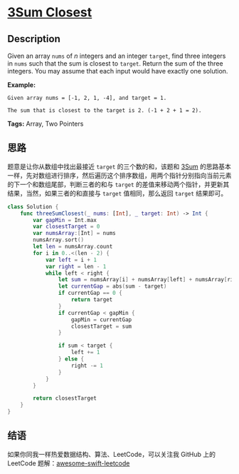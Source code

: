 # [3Sum Closest][title]

## Description

Given an array `nums` of *n* integers and an integer `target`, find three integers in `nums` such that the sum is closest to `target`. Return the sum of the three integers. You may assume that each input would have exactly one solution.

**Example:**

```
Given array nums = [-1, 2, 1, -4], and target = 1.

The sum that is closest to the target is 2. (-1 + 2 + 1 = 2).
```

**Tags:** Array, Two Pointers


## 思路

题意是让你从数组中找出最接近 `target` 的三个数的和，该题和 [3Sum][015] 的思路基本一样，先对数组进行排序，然后遍历这个排序数组，用两个指针分别指向当前元素的下一个和数组尾部，判断三者的和与 `target` 的差值来移动两个指针，并更新其结果，当然，如果三者的和直接与 `target` 值相同，那么返回 `target` 结果即可。

```swift
class Solution {
    func threeSumClosest(_ nums: [Int], _ target: Int) -> Int {
        var gapMin = Int.max
        var closestTarget = 0
        var numsArray:[Int] = nums
        numsArray.sort()
        let len = numsArray.count
        for i in 0..<(len - 2) {
            var left = i + 1
            var right = len - 1
            while left < right {
                let sum = numsArray[i] + numsArray[left] + numsArray[right]
                let currentGap = abs(sum - target)
                if currentGap == 0 {
                    return target
                }
                if currentGap < gapMin {
                    gapMin = currentGap
                    closestTarget = sum
                }

                if sum < target {
                    left += 1
                } else {
                    right -= 1
                }
            }
        }

        return closestTarget
    }
}
```


## 结语

如果你同我一样热爱数据结构、算法、LeetCode，可以关注我 GitHub 上的 LeetCode 题解：[awesome-swift-leetcode][zgpeace]



[015]: https://github.com/zgpeace/awesome-swift-leetcode/blob/master/015ThreeSum.md
[title]: https://leetcode.com/problems/3sum-closest
[zgpeace]: https://github.com/zgpeace/awesome-swift-leetcode
